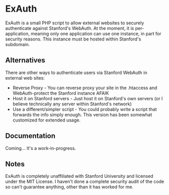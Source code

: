 ExAuth
======

ExAuth is a small PHP script to allow external websites to securely authenticate against Stanford's WebAuth.  At the moment, it is per-application, meaning only one application can use one instance, in part for security reasons.  This instance must be hosted within Stanford's subdomain.

Alternatives
------------
There are other ways to authenticate users via Stanford WebAuth in external web sites:
* Reverse Proxy - You can reverse proxy your site in the .htaccess and WebAuth-protect the Stanford instance AFAIK
* Host it on Stanford servers - Just host it on Stanford's own servers (or I believe technically any server within Stanford's network)
* Use a different/simpler script - You could probably write a script that forwards the info simply enough.  This version has been somewhat customized for extended usage.

Documentation
-------------
Coming... It's a work-in-progress.

Notes
-----

ExAuth is completely unaffiliated with Stanford University and licensed under the MIT License.  I haven't done a complete security audit of the code so can't guarantee anything, other than it has worked for me.